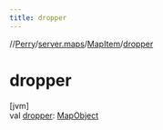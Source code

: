 ```yaml
---
title: dropper
---
```

//[Perry](../../../index.html)/[server.maps](../index.html)/[MapItem](index.html)/[dropper](dropper.html)



# dropper



[jvm]\
val [dropper](dropper.html): [MapObject](../-map-object/index.html)




